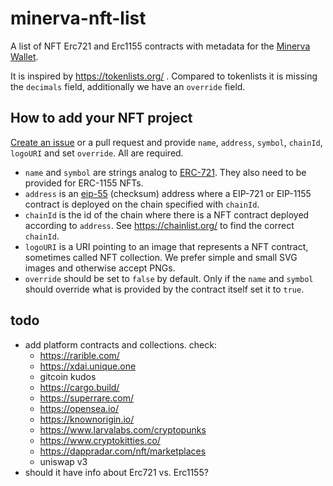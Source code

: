 minerva-nft-list
================

A list of NFT Erc721 and Erc1155 contracts with metadata for the [Minerva Wallet](https://minerva.digital/).

It is inspired by https://tokenlists.org/ . Compared to tokenlists it is missing the `decimals` field, additionally we have an `override` field.


How to add your NFT project
---------------------------

[Create an issue](https://github.com/lab10-coop/minerva-nft-list/issues/new?assignees=&labels=add+collection&template=add-new-nft-collection-with-icon.md&title=Add+NFT+collection%3A+%3CName%3E) or a pull request and provide `name`, `address`, `symbol`, `chainId`, `logoURI` and set `override`. All are required.

- `name` and `symbol` are strings analog to [ERC-721](https://eips.ethereum.org/EIPS/eip-721). They also need to be provided for ERC-1155 NFTs.
- `address` is an [eip-55](https://eips.ethereum.org/EIPS/eip-55) (checksum) address where a EIP-721 or EIP-1155 contract is deployed on the chain specified with `chainId`.
- `chainId` is the id of the chain where there is a NFT contract deployed according to `address`. See https://chainlist.org/ to find the correct `chainId`.
- `logoURI` is a URI pointing to an image that represents a NFT contract, sometimes called NFT collection. We prefer simple and small SVG images and otherwise accept PNGs.
- `override` should be set to `false` by default. Only if the `name` and `symbol` should override what is provided by the contract itself set it to `true`.


todo
----

 - add platform contracts and collections. check:
   - https://rarible.com/
   - https://xdai.unique.one
   - gitcoin kudos
   - https://cargo.build/
   - https://superrare.com/
   - https://opensea.io/
   - https://knownorigin.io/
   - https://www.larvalabs.com/cryptopunks
   - https://www.cryptokitties.co/
   - https://dappradar.com/nft/marketplaces
   - uniswap v3
 - should it have info about Erc721 vs. Erc1155?
